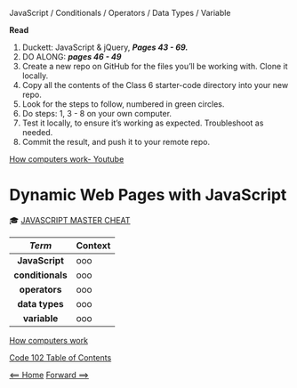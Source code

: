 JavaScript / Conditionals / Operators / Data Types / Variable

**Read**

1. Duckett: JavaScript & jQuery, ***Pages 43 - 69.***
2. DO ALONG: ***pages 46 - 49***
3. Create a new repo on GitHub for the files you’ll be working with. Clone it locally.
4. Copy all the contents of the Class 6 starter-code directory into your new repo.
5. Look for the steps to follow, numbered in green circles.
6. Do steps: 1, 3 - 8 on your own computer.
7. Test it locally, to ensure it’s working as expected. Troubleshoot as needed.
8. Commit the result, and push it to your remote repo.

[How computers work- Youtube](https://www.youtube.com/playlist?list=PLzdnOPI1iJNcsRwJhvksEo1tJqjIqWbN-)

# Dynamic Web Pages with JavaScript

:mortar_board: [JAVASCRIPT MASTER CHEAT](https://overapi.com/javascript)

| ***Term*** | Context |
|  :----: |  ----  |
|  **JavaScript**  | ooo  |
|  **conditionals**  | ooo  |
|  **operators**  | ooo  |
|  **data types**  | ooo  |
|  **variable**  | ooo  |

[How computers work](How_computers_work.md)

[Code 102 Table of Contents](CodeFellows_102.md)

[<== Home](README.md) [Forward ==>](programming_with_jacascript.md)

